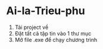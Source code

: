 # Ai-la-Trieu-phu

1. Tải project về
2. Đặt tất  cả tập tin vào 1 thư mục 
3. Mở file .exe để  chạy chương  trình 

